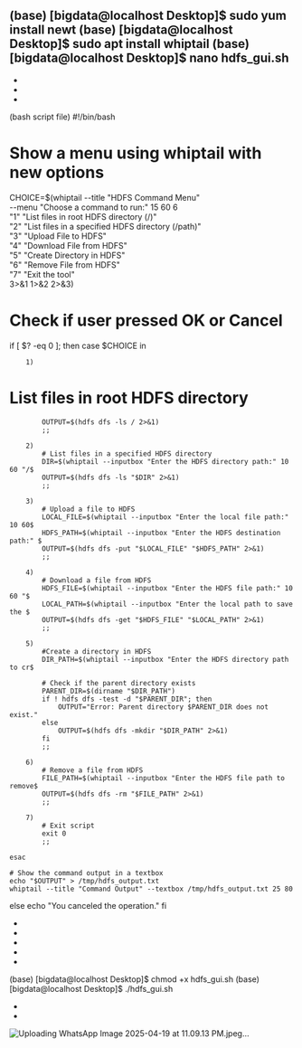 (base) [bigdata@localhost Desktop]$ sudo yum install newt
(base) [bigdata@localhost Desktop]$ sudo apt install whiptail
(base) [bigdata@localhost Desktop]$ nano hdfs_gui.sh
-
-
-
-

(bash script file)
#!/bin/bash

# Show a menu using whiptail with new options
CHOICE=$(whiptail --title "HDFS Command Menu" \
--menu "Choose a command to run:" 15 60 6 \
"1" "List files in root HDFS directory (/)" \
"2" "List files in a specified HDFS directory (/path)" \
"3" "Upload File to HDFS" \
"4" "Download File from HDFS" \
"5" "Create Directory in HDFS" \
"6" "Remove File from HDFS" \
"7" "Exit the tool" \
3>&1 1>&2 2>&3)

# Check if user pressed OK or Cancel
if [ $? -eq 0 ]; then
    case $CHOICE in

        1)
 # List files in root HDFS directory
            OUTPUT=$(hdfs dfs -ls / 2>&1)
            ;;

        2)
            # List files in a specified HDFS directory
            DIR=$(whiptail --inputbox "Enter the HDFS directory path:" 10 60 "/$
            OUTPUT=$(hdfs dfs -ls "$DIR" 2>&1)
            ;;

        3)
            # Upload a file to HDFS
            LOCAL_FILE=$(whiptail --inputbox "Enter the local file path:" 10 60$
            HDFS_PATH=$(whiptail --inputbox "Enter the HDFS destination path:" $
            OUTPUT=$(hdfs dfs -put "$LOCAL_FILE" "$HDFS_PATH" 2>&1)
            ;;

        4)
            # Download a file from HDFS
            HDFS_FILE=$(whiptail --inputbox "Enter the HDFS file path:" 10 60 "$
            LOCAL_PATH=$(whiptail --inputbox "Enter the local path to save the $
            OUTPUT=$(hdfs dfs -get "$HDFS_FILE" "$LOCAL_PATH" 2>&1)
            ;;

        5)
            #Create a directory in HDFS
            DIR_PATH=$(whiptail --inputbox "Enter the HDFS directory path to cr$

            # Check if the parent directory exists
            PARENT_DIR=$(dirname "$DIR_PATH")
            if ! hdfs dfs -test -d "$PARENT_DIR"; then
                OUTPUT="Error: Parent directory $PARENT_DIR does not exist."
            else
                OUTPUT=$(hdfs dfs -mkdir "$DIR_PATH" 2>&1)
            fi
            ;;

        6)
            # Remove a file from HDFS
            FILE_PATH=$(whiptail --inputbox "Enter the HDFS file path to remove$
            OUTPUT=$(hdfs dfs -rm "$FILE_PATH" 2>&1)
            ;;

        7)
            # Exit script
            exit 0
            ;;

    esac

    # Show the command output in a textbox
    echo "$OUTPUT" > /tmp/hdfs_output.txt
    whiptail --title "Command Output" --textbox /tmp/hdfs_output.txt 25 80

else
    echo "You canceled the operation."
fi

-
-
-
-
-


(base) [bigdata@localhost Desktop]$ chmod +x hdfs_gui.sh
(base) [bigdata@localhost Desktop]$ ./hdfs_gui.sh

-
-







![Uploading WhatsApp Image 2025-04-19 at 11.09.13 PM.jpeg…]()


